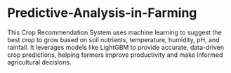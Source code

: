 # Predictive-Analysis-in-Farming
This Crop Recommendation System uses machine learning to suggest the best crop to grow based on soil nutrients, temperature, humidity, pH, and rainfall. It leverages models like LightGBM to provide accurate, data-driven crop predictions, helping farmers improve productivity and make informed agricultural decisions.
